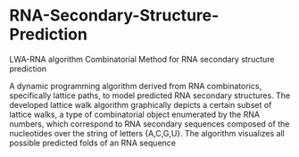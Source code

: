 # RNA-Secondary-Structure-Prediction
LWA-RNA algorithm
Combinatorial Method for RNA secondary structure prediction

A dynamic programming algorithm derived from RNA combinatorics, specifically lattice paths, to model predicted RNA secondary structures. The developed lattice walk algorithm graphically depicts a certain subset of lattice walks, a type of combinatorial object enumerated by the RNA numbers, which correspond to RNA secondary sequences composed of the nucleotides over the string of letters \{A,C,G,U\}. The algorithm visualizes all possible predicted folds of an RNA sequence
